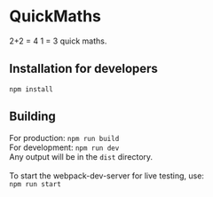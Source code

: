 # QuickMaths
2+2 = 4 1 = 3 quick maths.

## Installation for developers
`npm install`

## Building
For production: `npm run build`<br>
For development: `npm run dev`<br>
Any output will be in the `dist` directory.<br>
<br>
To start the webpack-dev-server for live testing, use:<br>
`npm run start`
